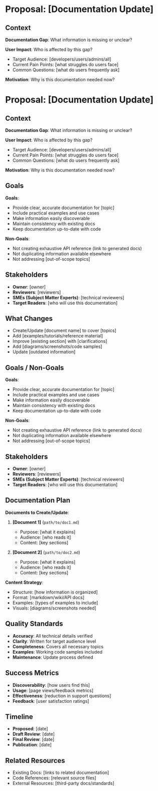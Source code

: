 # Proposal: [Documentation Update]

## Context

**Documentation Gap**: What information is missing or unclear?

**User Impact**: Who is affected by this gap?
- Target Audience: [developers/users/admins/all]
- Current Pain Points: [what struggles do users face]
- Common Questions: [what do users frequently ask]

**Motivation**: Why is this documentation needed now?

# Proposal: [Documentation Update]

## Context

**Documentation Gap**: What information is missing or unclear?

**User Impact**: Who is affected by this gap?
- Target Audience: [developers/users/admins/all]
- Current Pain Points: [what struggles do users face]
- Common Questions: [what do users frequently ask]

**Motivation**: Why is this documentation needed now?

## Goals

**Goals**:
- Provide clear, accurate documentation for [topic]
- Include practical examples and use cases
- Make information easily discoverable
- Maintain consistency with existing docs
- Keep documentation up-to-date with code

**Non-Goals**:
- Not creating exhaustive API reference (link to generated docs)
- Not duplicating information available elsewhere
- Not addressing [out-of-scope topics]

## Stakeholders

- **Owner**: [owner]
- **Reviewers**: [reviewers]
- **SMEs (Subject Matter Experts)**: [technical reviewers]
- **Target Readers**: [who will use this documentation]

## What Changes

- Create/Update [document name] to cover [topics]
- Add [examples/tutorials/reference material]
- Improve [existing section] with [clarifications]
- Add [diagrams/screenshots/code samples]
- Update [outdated information]

## Goals / Non-Goals

**Goals**:
- Provide clear, accurate documentation for [topic]
- Include practical examples and use cases
- Make information easily discoverable
- Maintain consistency with existing docs
- Keep documentation up-to-date with code

**Non-Goals**:
- Not creating exhaustive API reference (link to generated docs)
- Not duplicating information available elsewhere
- Not addressing [out-of-scope topics]

## Stakeholders

- **Owner**: [owner]
- **Reviewers**: [reviewers]
- **SMEs (Subject Matter Experts)**: [technical reviewers]
- **Target Readers**: [who will use this documentation]

## Documentation Plan

**Documents to Create/Update**:

1. **[Document 1]** (`path/to/doc1.md`)
   - Purpose: [what it explains]
   - Audience: [who reads it]
   - Content: [key sections]

2. **[Document 2]** (`path/to/doc2.md`)
   - Purpose: [what it explains]
   - Audience: [who reads it]
   - Content: [key sections]

**Content Strategy**:
- Structure: [how information is organized]
- Format: [markdown/wiki/API docs]
- Examples: [types of examples to include]
- Visuals: [diagrams/screenshots needed]

## Quality Standards

- **Accuracy**: All technical details verified
- **Clarity**: Written for target audience level
- **Completeness**: Covers all necessary topics
- **Examples**: Working code samples included
- **Maintenance**: Update process defined

## Success Metrics

- **Discoverability**: [how users find this]
- **Usage**: [page views/feedback metrics]
- **Effectiveness**: [reduction in support questions]
- **Feedback**: [user satisfaction ratings]

## Timeline

- **Proposed**: [date]
- **Draft Review**: [date]
- **Final Review**: [date]
- **Publication**: [date]

## Related Resources

- Existing Docs: [links to related documentation]
- Code References: [relevant source files]
- External Resources: [third-party docs/standards]
